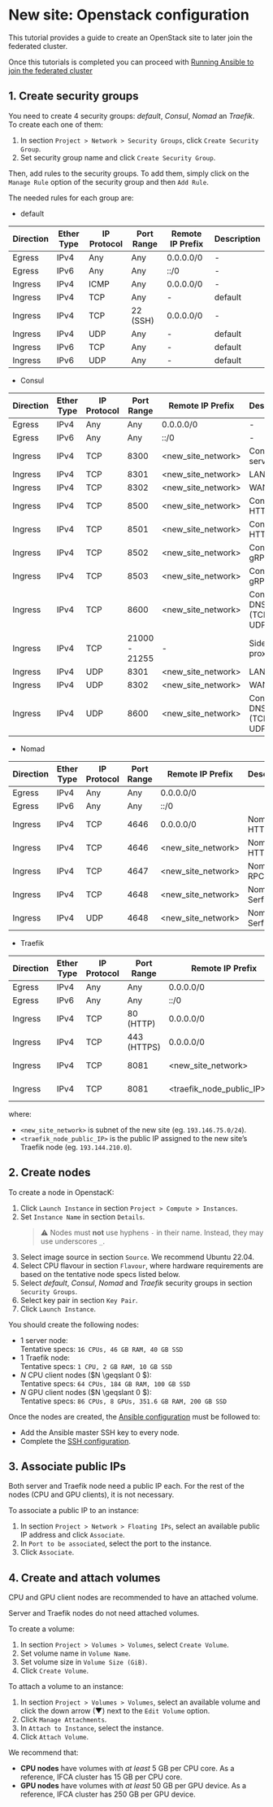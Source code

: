 # New site: Openstack configuration

This tutorial provides a guide to create an OpenStack site to later join the federated
cluster.

Once this tutorials is completed you can proceed with
[Running Ansible to join the federated cluster](./site_ansible.md)


## 1. Create security groups

You need to create 4 security groups: *default*, *Consul*, *Nomad* an *Traefik*.
To create each one of them:

1. In section `Project > Network > Security Groups`, click `Create Security Group`.
2. Set security group name and click `Create Security Group`.

Then, add rules to the security groups. To add them, simply click on the `Manage Rule`
option of the security group and then `Add Rule`.

The needed rules for each group are:

- default

| Direction | Ether Type | IP Protocol | Port Range | Remote IP Prefix | Description |
| --- | --- | --- | --- | --- | --- |
| Egress | IPv4 | Any | Any | 0.0.0.0/0 | - |
| Egress | IPv6 | Any | Any | ::/0 | - |
| Ingress | IPv4 | ICMP | Any | 0.0.0.0/0 | - |
| Ingress | IPv4 | TCP | Any | - | default |
| Ingress | IPv4 | TCP | 22 (SSH) | 0.0.0.0/0 | - |
| Ingress | IPv4 | UDP | Any | - | default |
| Ingress | IPv6 | TCP | Any | - | default |
| Ingress | IPv6 | UDP | Any | - | default |

- Consul

| Direction | Ether Type | IP Protocol | Port Range | Remote IP Prefix | Description |
| --- | --- | --- | --- | --- | --- |
| Egress | IPv4 | Any | Any | 0.0.0.0/0 | - |
| Egress | IPv6 | Any | Any | ::/0 | - |
| Ingress | IPv4 | TCP | 8300 | <new_site_network> | Consul server |
| Ingress | IPv4 | TCP | 8301 | <new_site_network> | LAN Serf |
| Ingress | IPv4 | TCP | 8302 | <new_site_network> | WAN Serf |
| Ingress | IPv4 | TCP | 8500 | <new_site_network> | Consul HTTP |
| Ingress | IPv4 | TCP | 8501 | <new_site_network> | Consul HTTPs |
| Ingress | IPv4 | TCP | 8502 | <new_site_network> | Consul gRPC |
| Ingress | IPv4 | TCP | 8503 | <new_site_network> | Consul gRPC (TLS) |
| Ingress | IPv4 | TCP | 8600 | <new_site_network> | Consul DNS server (TCP and UDP) |
| Ingress | IPv4 | TCP | 21000 - 21255 | - | Sidecar proxies |
| Ingress | IPv4 | UDP | 8301 | <new_site_network> | LAN Serf |
| Ingress | IPv4 | UDP | 8302 | <new_site_network> | WAN Serf |
| Ingress | IPv4 | UDP | 8600 | <new_site_network> | Consul DNS server (TCP and UDP) |

- Nomad

| Direction | Ether Type | IP Protocol | Port Range | Remote IP Prefix | Description |
| --- | --- | --- | --- | --- | --- |
| Egress | IPv4 | Any | Any | 0.0.0.0/0 |  |
| Egress | IPv6 | Any | Any | ::/0 |  |
| Ingress | IPv4 | TCP | 4646 | 0.0.0.0/0 | Nomad HTTP API |
| Ingress | IPv4 | TCP | 4646 | <new_site_network> | Nomad HTTP API |
| Ingress | IPv4 | TCP | 4647 | <new_site_network> | Nomad RPC |
| Ingress | IPv4 | TCP | 4648 | <new_site_network> | Nomad Serf WAN |
| Ingress | IPv4 | UDP | 4648 | <new_site_network> | Nomad Serf WAN |

- Traefik

| Direction | Ether Type | IP Protocol | Port Range | Remote IP Prefix | Description |
| --- | --- | --- | --- | --- | --- |
| Egress | IPv4 | Any | Any | 0.0.0.0/0 |  |
| Egress | IPv6 | Any | Any | ::/0 |  |
| Ingress | IPv4 | TCP | 80 (HTTP) | 0.0.0.0/0 |  |
| Ingress | IPv4 | TCP | 443 (HTTPS) | 0.0.0.0/0 | Allow SSL |
| Ingress | IPv4 | TCP | 8081 | <new_site_network> | Traefik dashboard |
| Ingress | IPv4 | TCP | 8081 | <traefik_node_public_IP>/24 | Traefik dashboard |

where:

* `<new_site_network>` is subnet of the new site (eg. `193.146.75.0/24`).
* `<traefik_node_public_IP>` is the public IP assigned to the new site’s Traefik node
  (eg. `193.144.210.0`).


## 2. Create nodes

To create a node in OpenstacK:

1. Click `Launch Instance` in section `Project > Compute > Instances`.
2. Set `Instance Name` in section `Details`.
   > ⚠  Nodes must **not** use hyphens `-` in their name.
   > Instead, they may use underscores `_`.
3. Select image source in section `Source`. We recommend Ubuntu 22.04.
4. Select CPU flavour in section `Flavour`, where hardware requirements are based on the
 tentative node specs listed below.
5. Select *default*, *Consul*, *Nomad* and *Traefik* security groups in section `Security Groups`.
6. Select key pair in section `Key Pair`.
7. Click `Launch Instance`.

You should create the following nodes:

* 1 server node: \
  Tentative specs: `16 CPUs, 46 GB RAM, 40 GB SSD`
* 1 Traefik node: \
  Tentative specs: `1 CPU, 2 GB RAM, 10 GB SSD`
* $N$ CPU client nodes ($N \geqslant 0 $): \
  Tentative specs: `64 CPUs, 184 GB RAM, 100 GB SSD`
* $N$ GPU client nodes ($N \geqslant 0 $): \
  Tentative specs: `86 CPUs, 8 GPUs, 351.6 GB RAM, 200 GB SSD`

Once the nodes are created, the [Ansible configuration](../README.md#ansible-configuration) must be followed to:
- Add the Ansible master SSH key to every node.
- Complete the [SSH configuration](../README.md#ssh-config-file).


## 3. Associate public IPs

Both server and Traefik node need a public IP each.
For the rest of the nodes (CPU and GPU clients), it is not necessary.

To associate a public IP to an instance:

1. In section `Project > Network > Floating IPs`, select an available public IP address
  and click `Associate`.
2. In `Port to be associated`, select the port to the instance.
3. Click `Associate`.


## 4. Create and attach volumes

CPU and GPU client nodes are recommended to have an attached volume.

Server and Traefik nodes do not need attached volumes.

To create a volume:

1. In section `Project > Volumes > Volumes`, select `Create Volume`.
2. Set volume name in `Volume Name`.
3. Set volume size in `Volume Size (GiB)`.
4. Click `Create Volume`.

To attach a volume to an instance:

1. In section `Project > Volumes > Volumes`, select an available volume and click the
  down arrow (▼) next to the `Edit Volume` option.
2. Click `Manage Attachments`.
3. In `Attach to Instance`, select the instance.
4. Click `Attach Volume`.

We recommend that:
* **CPU nodes** have volumes with _at least_ 5 GB per CPU core.
  As a reference, IFCA cluster has 15 GB per CPU core.
* **GPU nodes** have volumes with _at least_ 50 GB per GPU device.
  As a reference, IFCA cluster has 250 GB per GPU device.
